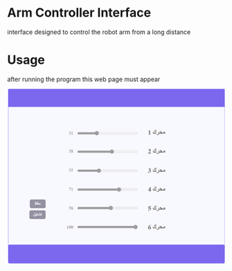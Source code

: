 # Arm Controller Interface
interface designed to control the robot arm from a long distance 
# Usage
after running the program this web page must appear

![arm_controller_interface2](arm_controller_interface2.png)
